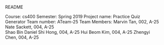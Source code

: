 README

Course: cs400
Semester: Spring 2019
Project name: Practice Quiz Generator
Team number: ATeam-25
Team Members:
Marvin Tan, 002, A-25
Nate Sackett, 004, A-25    
Shao Bin Daniel Shi Hong, 004, A-25
Hui Beom Kim, 004, A-25
Zhengyi Chen, 004, A-25


